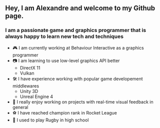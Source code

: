 ## Hey, I am Alexandre and welcome to my Github page.

### I am a passionate game and graphics programmer that is always happy to learn new tech and techniques
- 🎮 I am currently working at Behaviour Interactive as a graphics programmer
- 📷 I am learning to use low-level graphics API better
    - DirectX 11
    - Vulkan
- 🛠️ I have experience working with popular game developement middlewares
    - Unity 3D
    - Unreal Engine 4
- 🎥 I really enjoy working on projects with real-time visual feedback in general
- ⚽ I have reached champion rank in Rocket League
- 🏉 I used to play Rugby in high school
